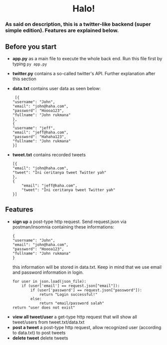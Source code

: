 # <center> Halo! </center>
### As said on description, this is a twitter-like backend (super simple edition). Features are explained below.

## Before you start


- **app.py** as a main file to execute the whole back end. Run this file first by typing `py app.py`

- **twitter.py** contains a so-called twitter's API. Further explanation after this section

- **data.txt** contains user data as seen below:
    ```
     [{
    "username": "John",
    "email": "john@haha.com",
    "password": "Hoooa123",
    "fullname": "John rukmana"
    },
    {
    "username": "jeff",
    "email": "jeff@haha.com",
    "password": "Hahaha123",
    "fullname": "John rukmana"
    }] 
    ```

- **tweet.txt** contains recorded tweets
    ```
    [{
    "email": "john@haha.com",
    "tweet": "Ini ceritanya tweet Twitter yah"
    },
    {
        "email": "jeff@haha.com",
        "tweet": "Ini ceritanya tweet Twitter yah"
    }]
    ```


## Features
- **sign up** a post-type http request. Send request.json via postman/insomnia containing these informations:
    ```
    {
    "username": "John",
    "email": "john@haha.com",
    "password": "Hoooa123",
    "fullname": "John rukmana"
    }
    ```
    this information will be stored in data.txt. Keep in mind that we use email and password information in login.
    ```
    for user in json.load(json_file):       
        if (user['email'] == request.json["email"]):
            if (user['password'] == request.json["password"]):
                return "Login successful!"
            else:
                return "email/password salah" 
    return "user does not exist"
    ```
- **view all tweet/user** a get-type http request that will show all tweet/users from tweet.txt/data.txt
- **post a tweet** a post-type http request, allow recognized user (according to data.txt) to post tweets
- **delete tweet** delete tweets
